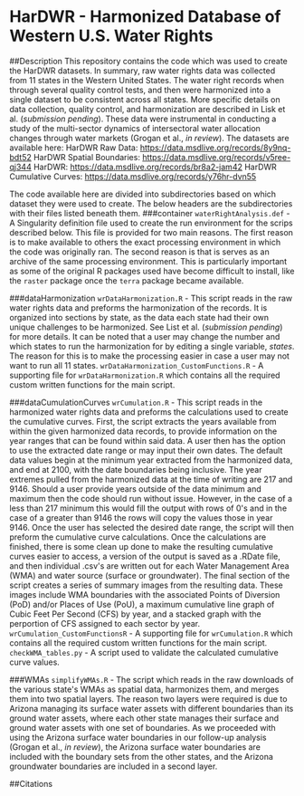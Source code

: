 # HarDWR - Harmonized Database of Western U.S. Water Rights
##Description
This repository contains the code which was used to create the HarDWR datasets. In summary, raw water rights data was collected from 11 states in the Western United States. The water right records when through several quality control tests, and then were harmonized into a single dataset to be consistent across all states. More specific details on data collection, quality control, and harmonization are described in Lisk et al. (*submission pending*). These data were instrumental in conducting a study of the multi-sector dynamics of intersectoral water allocation changes through water markets (Grogan et al., *in review*). The datasets are available here:
HarDWR Raw Data: https://data.msdlive.org/records/8y9nq-bdt52
HarDWR Spatial Boundaries: https://data.msdlive.org/records/v5ree-qj344
HarDWR: https://data.msdlive.org/records/br8a2-jam42
HarDWR Cumulative Curves: https://data.msdlive.org/records/y76hr-dvn55

The code available here are divided into subdirectories based on which dataset they were used to create. The below headers are the subdirectories with their files listed beneath them. 
###container
`waterRightAnalysis.def` - A Singularity definition file used to create the run environment for the scrips described below. This file is provided for two main reasons. The first reason is to make available to others the exact processing environment in which the code was originally ran. The second reason is that is serves as an archive of the same processing environment. This is particularly important as some of the original R packages used have become difficult to install, like the `raster` package once the `terra` package became available. 

###dataHarmonization
`wrDataHarmonization.R` - This script reads in the raw water rights data and preforms the harmonization of the records. It is organized into sections by state, as the data each state had their own unique challenges to be harmonized. See List et al. (*submission pending*) for more details. It can be noted that a user may change the number and which states to run the harmonization for by editing a single variable, *states*. The reason for this is to make the processing easier in case a user may not want to run all 11 states.
`wrDataHarmonization_CustomFunctions.R` - A supporting file for `wrDataHarmonization.R` which contains all the required custom written functions for the main script.

###dataCumulationCurves
`wrCumulation.R` - This script reads in the harmonized water rights data and preforms the calculations used to create the cumulative curves. First, the script extracts the years available from within the given harmonized data records, to provide information on the year ranges that can be found within said data. A user then has the option to use the extracted date range or may input their own dates. The default data values begin at the minimum year extracted from the harmonized data, and end at 2100, with the date boundaries being inclusive. The year extremes pulled from the harmonized data at the time of writing are 217 and 9146. Should a user provide years outside of the data minimum and maximum then the code should run without issue. However, in the case of a less than 217 minimum this would fill the output with rows of 0's and in the case of a greater than 9146 the rows will copy the values those in year 9146. 
Once the user has selected the desired date range, the script will then preform the cumulative curve calculations. Once the calculations are finished, there is some clean up done to make the resulting cumulative curves easier to access, a version of the output is saved as a .RDate file, and then individual .csv's are written out for each Water Management Area (WMA) and water source (surface or groundwater). 
The final section of the script creates a series of summary images from the resulting data. These images include WMA boundaries with the associated Points of Diversion (PoD) and/or Places of Use (PoU), a maximum cumulative line graph of Cubic Feet Per Second (CFS) by year, and a stacked graph with the perportion of CFS assigned to each sector by year.
`wrCumulation_CustomFunctionsR` - A supporting file for `wrCumulation.R` which contains all the required custom written functions for the main script.
`checkWMA_tables.py` - A script used to validate the calculated cumulative curve values. 

###WMAs
`simplifyWMAs.R` - The script which reads in the raw downloads of the various state's WMAs as spatial data, harmonizes them, and merges them into two spatial layers. The reason two layers were required is due to Arizona managing its surface water assets with different boundaries than its ground water assets, where each other state manages their surface and ground water assets with one set of boundaries. As we proceeded with using the Arizona surface water boundaries in our follow-up analysis (Grogan et al., *in review*), the Arizona surface water boundaries are included with the boundary sets from the other states, and the Arizona groundwater boundaries are included in a second layer.


##Citations 
